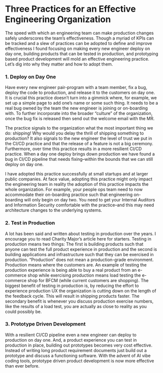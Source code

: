 # Three Practices for an Effective Engineering Organization

The speed with which an engineering team can make production changes safely underscores the team’s effectiveness. Though a myriad of KPIs can be tracked and a slew of practices can be adopted to define and improve effectiveness I found focusing on making every new engineer deploy on day one, building products that can be tested in production, and prototyping based product development will mold an effective engineering practice. Let’s dig into why they matter and how to adopt them.

### 1. Deploy on Day One

Have every new engineer pair-program with a team member, fix a bug, deploy the code to production, and release it to the customers on day one. It is crucial this practice doesn’t turn into a gimmick where, for example, we set up a simple page to add one’s name or some such thing. It needs to be a real bug owned by the team the new engineer is joining or on-boarding with. To further incorporate into the broader “culture” of the organization, once the bug fix is released then send out the welcome email with the MR.

The practice signals to the organization what the most important thing we do: shipping! Why would you delay the thrill of shipping something to production? It also signals to the new engineer the level of trust we put in the CI/CD practice and that the release of a feature is not a big ceremony. Furthermore, over time this practice results in a more resilient CI/CD practice. When a day one deploy brings down production we have found a bug in CI/CD pipeline that needs fixing–within the bounds that we can still deploy on day one.

I have adopted this practice successfully at small startups and at larger public companies. At face value, adopting this practice might only impact the engineering team in reality the adoption of this practice impacts the whole organization. For example, your people ops team need to now accommodate their on-boarding practice such that engineering on-boarding will only begin on day two. You need to get your Internal Auditors and Information Security comfortable with the practice–and this may need architecture changes to the underlying systems.

### 2. Test in Production

A lot has been said and written about testing in production over the years. I encourage you to read Charity Major’s article here for starters. Testing in production means two things: The first is building products such that anyone can test the full product experience in production and the second is building applications and infrastructure such that they can be exercised in production. “Production” does not mean a production-grade environment. Production means where the customers are. An example of testing the production experience is being able to buy a real product from an e-commerce shop while exercising production means load testing the e-commerce shop for BFCM (while current customers are shopping). The biggest benefit of testing in production is, by reducing the effort to experience production UX the organization is cutting down on the length of the feedback cycle. This will result in shipping products faster. The secondary benefit is whenever you discuss production exercise numbers, like the results of a load test, you are actually as close to reality as you could possibly be.

### 3. Prototype Driven Development

With a resilient CI/CD pipeline even a new engineer can deploy to production on day one. And, a product experience you can test in production in place, building out prototypes becomes very cost effective. Instead of writing long product requirement documents just build out a prototype and discuss a functioning software. With the advent of AI vibe coding tools, prototype driven product development is now more effective than ever before.
